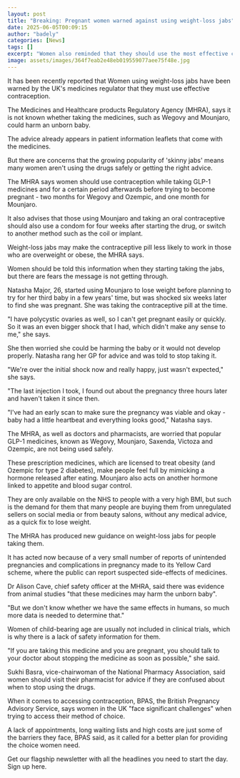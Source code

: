 ```yaml
---
layout: post
title: "Breaking: Pregnant women warned against using weight-loss jabs"
date: 2025-06-05T00:09:15
author: "badely"
categories: [News]
tags: []
excerpt: "Women also reminded that they should use the most effective contraception to avoid pregnancy while taking 'skinny jabs'."
image: assets/images/364f7eab2e48eb019559077aee75f48e.jpg
---
```


It has been recently reported that Women using weight-loss jabs have been warned by the UK's medicines regulator that they must use effective contraception.

The Medicines and Healthcare products Regulatory Agency (MHRA), says it is not known whether taking the medicines, such as Wegovy and Mounjaro, could harm an unborn baby.

The advice already appears in patient information leaflets that come with the medicines.

But there are concerns that the growing popularity of 'skinny jabs' means many women aren't using the drugs safely or getting the right advice.

The MHRA says women should use contraception while taking GLP-1 medicines and for a certain period afterwards before trying to become pregnant - two months for Wegovy and Ozempic, and one month for Mounjaro.

It also advises that those using Mounjaro and taking an oral contraceptive should also use a condom for four weeks after starting the drug, or switch to another method such as the coil or implant. 

Weight-loss jabs may make the contraceptive pill less likely to work in those who are overweight or obese, the MHRA says. 

Women should be told this information when they starting taking the jabs, but there are fears the message is not getting through.

Natasha Major, 26, started using Mounjaro to lose weight before planning to try for her third baby in a few years' time, but was shocked six weeks later to find she was pregnant. She was taking the contraceptive pill at the time.

"I have polycystic ovaries as well, so I can't get pregnant easily or quickly. So it was an even bigger shock that I had, which didn't make any sense to me," she says.

She then worried she could be harming the baby or it would not develop properly. Natasha rang her GP for advice and was told to stop taking it.

"We're over the initial shock now and really happy, just wasn't expected," she says. 

"The last injection I took, I found out about the pregnancy three hours later and haven't taken it since then.

"I've had an early scan to make sure the pregnancy was viable and okay - baby had a little heartbeat and everything looks good," Natasha says.

The MHRA, as well as doctors and pharmacists, are worried that popular GLP-1 medicines, known as Wegovy, Mounjaro, Saxenda, Victoza and Ozempic, are not being used safely.

These prescription medicines, which are licensed to treat obesity (and Ozempic for type 2 diabetes), make people feel full by mimicking a hormone released after eating. Mounjaro also acts on another hormone linked to appetite and blood sugar control.

They are only available on the NHS to people with a very high BMI, but such is the demand for them that many people are buying them from unregulated sellers on social media or from beauty salons, without any medical advice, as a quick fix to lose weight. 

The MHRA has produced new guidance on weight-loss jabs for people taking them.

It has acted now because of a very small number of reports of unintended pregnancies and complications in pregnancy made to its Yellow Card scheme, where the public can report suspected side-effects of medicines. 

Dr Alison Cave, chief safety officer at the MHRA, said there was evidence from animal studies "that these medicines may harm the unborn baby".

"But we don't know whether we have the same effects in humans, so much more data is needed to determine that."

Women of child-bearing age are usually not included in clinical trials, which is why there is a lack of safety information for them.

"If you are taking this medicine and you are pregnant, you should talk to your doctor about stopping the medicine as soon as possible," she said.

Sukhi Basra, vice-chairwoman of the National Pharmacy Association, said women should visit their pharmacist for advice if they are confused about when to stop using the drugs.

When it comes to accessing contraception, BPAS, the British Pregnancy Advisory Service, says women in the UK "face significant challenges" when trying to access their method of choice.

A lack of appointments, long waiting lists and high costs are just some of the barriers they face, BPAS said, as it called for a better plan for providing the choice women need.

Get our flagship newsletter with all the headlines you need to start the day. Sign up here.

